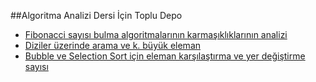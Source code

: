 ##Algoritma Analizi Dersi İçin Toplu Depo
* [Fibonacci sayısı bulma algoritmalarının karmaşıklıklarının analizi](/Fibonacci/README.md)
* [Diziler üzerinde arama ve k. büyük eleman](/Dizi)
* [Bubble ve Selection Sort için eleman karşılaştırma ve yer değiştirme sayısı](/BubbleAndSelection)

